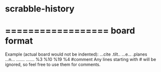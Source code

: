 scrabble-history
================




==================
   board format
==================
Example (actual board would not be indented):
    ...cite
    .tilt..
    ...e...
    .planes
    ...n...
    .......
    .......
    %3
    %10
    %19
    %4
    #comment
Any lines starting with # will be ignored, so feel free to use them for comments.